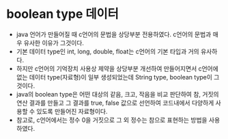 # boolean type 데이터
* java 언어가 만들어질 때 c언어의 문법을 상당부분 전용하였다. c언어의 문법과 매우 유사한 이유가 그것이다. 
* 기본 데이터 type인 int, long, double, float는 c언어의 기본 타입과 거의 유사하다.
* 하지만 c언어의 기억장치 사용상 제약을 상당부분 개선하여 만들어지면서 c언어에 없는 데이터 type(자료형)이 일부 생성되었는데 String type, boolean type이 그것이다. 
* java의 boolean type은 어떤 대상의 같음, 크고, 작음을 비교 판단하여 참, 거짓의 연산 결과를 만들고 그 결과를 true, false 값으로 선언하여 코드내에서 다양하게 사용할 수 있도록 만들어진 자료형이다.
* 참고로, c언어에서는 정수 0을 거짓으로 그 외 정수는 참으로 표현하는 방법을 사용하였다.